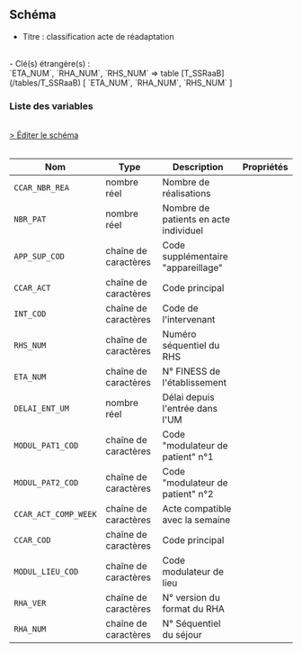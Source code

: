 ## Schéma

- Titre : classification acte de réadaptation
<br />
- Clé(s) étrangère(s) : <br />
`ETA_NUM`, `RHA_NUM`, `RHS_NUM` => table [T_SSRaaB](/tables/T_SSRaaB) [ `ETA_NUM`, `RHA_NUM`, `RHS_NUM` ]<br />

### Liste des variables
<br />
<div>
    <a href="https://gitlab.com/healthdatahub/schema-snds/edit/master/schemas/PMSI/PMSI%20SSR/T_SSRaaCCAR.json"  
    arget="_blank" rel="noopener noreferrer">> Éditer le schéma</a>
    <OutboundLink />
</div>
<br />

Nom|Type|Description|Propriétés
-|-|-|-
`CCAR_NBR_REA`|nombre réel|Nombre de réalisations||
`NBR_PAT`|nombre réel|Nombre de patients en acte individuel||
`APP_SUP_COD`|chaîne de caractères|Code supplémentaire &quot;appareillage&quot;||
`CCAR_ACT`|chaîne de caractères|Code principal||
`INT_COD`|chaîne de caractères|Code de l&#x27;intervenant||
`RHS_NUM`|chaîne de caractères|Numéro séquentiel du RHS||
`ETA_NUM`|chaîne de caractères|N° FINESS de l&#x27;établissement||
`DELAI_ENT_UM`|nombre réel|Délai depuis l&#x27;entrée dans l&#x27;UM||
`MODUL_PAT1_COD`|chaîne de caractères|Code &quot;modulateur de patient&quot; n°1||
`MODUL_PAT2_COD`|chaîne de caractères|Code &quot;modulateur de patient&quot; n°2||
`CCAR_ACT_COMP_WEEK`|chaîne de caractères|Acte compatible avec  la semaine||
`CCAR_COD`|chaîne de caractères|Code principal||
`MODUL_LIEU_COD`|chaîne de caractères|Code modulateur de lieu||
`RHA_VER`|chaîne de caractères|N° version du format du RHA||
`RHA_NUM`|chaîne de caractères|N° Séquentiel du séjour||

